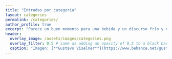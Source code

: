```yaml
---
title: "Entradas por categoría"
layout: categories
permalink: /categories/
author_profile: true
excerpt: "Parece un buen momento para una bebida y un discurso frío y calculado con un tono siniestro. Un discurso sobre política, orden, hermandad y poder. Pero los discursos son para las campañas y ahora es la hora de pasar a la acción [...]"
header:
  overlay_image: /assets/images/categories.png
  overlay_filter: 0.5 # same as adding an opacity of 0.5 to a black background
  caption: "Imagen: [**Gustavo Viselner**](https://www.behance.net/gustavo_v)"
---
```

